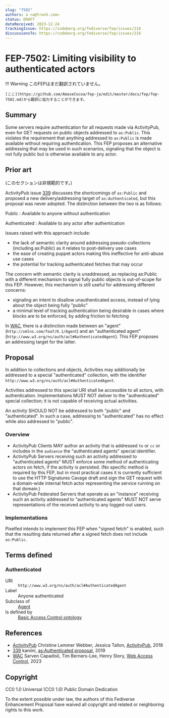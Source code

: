 ```yaml
---
slug: "7502"
authors: a <a@trwnh.com>
status: DRAFT
dateReceived: 2023-12-24
trackingIssue: https://codeberg.org/fediverse/fep/issues/218
discussionsTo: https://codeberg.org/fediverse/fep/issues/218
---
```

# FEP-7502: Limiting visibility to authenticated actors
!!! Warning
    このFEPはまだ翻訳されていません。

    [ここ](https://github.com/AmaseCocoa/fep-ja/edit/master/docs/fep/fep-7502.md)から翻訳に協力することができます。

## Summary

Some servers require authentication for all requests made via ActivityPub, even for GET requests on public objects addressed to `as:Public`. This violates the requirement that anything addressed to `as:Public` is made available without requiring authentication. This FEP proposes an alternative addressing that may be used in such scenarios, signaling that the object is not fully public but is otherwise available to any actor.

## Prior art

(このセクションは非規範的です。)

ActivityPub issue [339] discusses the shortcomings of `as:Public` and proposed a new delivery/addressing target of `as:Authenticated`, but this proposal was never adopted. The distinction between the two is as follows:

Public
: Available to anyone without authentication

Authenticated
: Available to any actor after authentication

Issues raised with this approach include:

- the lack of semantic clarity around addressing pseudo-collections (including as:Public) as it relates to post-delivery use cases
- the ease of creating puppet actors making this ineffective for anti-abuse use cases
- the potential for tracking authenticated fetches that may occur

The concern with semantic clarity is unaddressed, as replacing as:Public with a different mechanism to signal fully public objects is out-of-scope for this FEP. However, this mechanism is still useful for addressing different concerns:

- signaling an intent to disallow unauthenticated access, instead of lying about the object being fully "public"
- a minimal level of tracking authentication being desirable in cases where blocks are to be enforced, by adding friction to fetching

In [WAC], there is a distinction made between an "agent" (`http://xmlns.com/foaf/0.1/Agent`) and an "authenticated agent" (`http://www.w3.org/ns/auth/acl#AuthenticatedAgent`). This FEP proposes an addressing target for the latter.

## Proposal

In addition to collections and objects, Activities may additionally be addressed to a special "authenticated" collection, with the identifier `http://www.w3.org/ns/auth/acl#AuthenticatedAgent`.

Activities addressed to this special URI shall be accessible to  all actors, with authentication. Implementations MUST NOT deliver to the "authenticated" special collection; it is not capable of receiving actual activities.

An activity SHOULD NOT be addressed to both "public" and "authenticated". In such a case, addressing to "authenticated" has no effect while also addressed to "public".

### Overview

- ActivityPub Clients MAY author an activity that is addressed `to` or `cc` or includes in the `audience` the "authenticated agents" special identifier.
- ActivityPub Servers receiving such an activity addressed to "authenticated agents" MUST enforce some method of authenticating actors on fetch, if the activity is persisted. (No specific method is required by this FEP, but in most practical cases it is currently sufficient to use the HTTP Signatures Cavage draft and sign the GET request with a domain-wide internal fetch actor representing the service running on that domain.)
- ActivityPub Federated Servers that operate as an "instance" receiving such an activity addressed to "authenticated agents" MUST NOT serve representations of the received activity to any logged-out users.

### Implementations

Pixelfed intends to implement this FEP when "signed fetch" is enabled, such that the resulting data returned after a signed fetch does not include `as:Public`.

## Terms defined

<section id="Authenticated" resource="http://www.w3.org/ns/auth/acl#AuthenticatedAgent" typeof="rdfs:Class">
<h3>Authenticated</h3>
<dl>
<dt>URI</dt>
<dd><code>http://www.w3.org/ns/auth/acl#AuthenticatedAgent</code>
</dd>
<dt>Label</dt>
<dd property="rdfs:label" lang="en">Anyone authenticated</dd>
<dt>Subclass of</dt>
<dd><a property="rdfs:subClassOf" href="http://xmlns.com/foaf/0.1/Agent">Agent</a></dd>
<dt>Is defined by</dt>
<dd><a property="rdfs:isDefinedBy" href="https://www.w3.org/ns/auth/acl">Basic Access Control ontology</a></dd>
</dl>
</section>

## References

- [ActivityPub] Christine Lemmer Webber, Jessica Tallon, [ActivityPub][ActivityPub], 2018
- [339] kaniini, [as:Authenticated proposal][339], 2019
- [WAC] Sarven Capadisli, Tim Berners-Lee, Henry Story, [Web Access Control][WAC], 2023

[ActivityPub]: https://www.w3.org/TR/activitypub/
[339]: https://github.com/w3c/activitypub/issues/339
[WAC]: https://solid.github.io/web-access-control-spec/


## Copyright

CC0 1.0 Universal (CC0 1.0) Public Domain Dedication

To the extent possible under law, the authors of this Fediverse Enhancement Proposal have waived all copyright and related or neighboring rights to this work.
